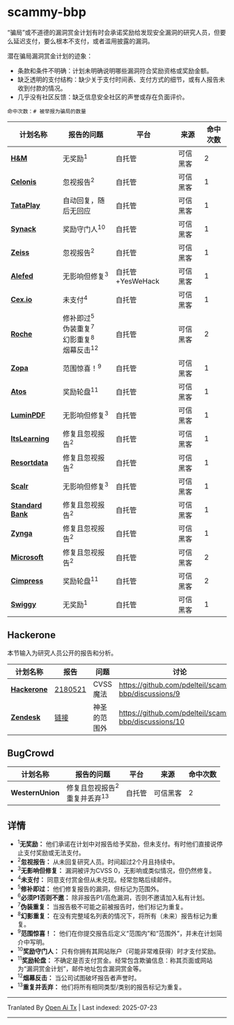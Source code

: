 ﻿
# scammy-bbp
“骗局”或不道德的漏洞赏金计划有时会承诺奖励给发现安全漏洞的研究人员，但要么延迟支付，要么根本不支付，或者滥用披露的漏洞。

潜在骗局漏洞赏金计划的迹象：

- 条款和条件不明确：计划未明确说明哪些漏洞符合奖励资格或奖励金额。
- 缺乏透明的支付结构：缺少关于支付时间表、支付方式的细节，或有人报告未收到付款的情况。
- 几乎没有社区反馈：缺乏信息安全社区的声誉或存在负面评价。

`命中次数：# 被举报为骗局的数量`

| 计划名称              | 报告的问题                                        | 平台 | 来源     | 命中次数
|---------------------------|-------------------------------------------------------|------------|----------------------| ------
| **[H&M](https://www.hm.com/security.txt)** | 无奖励<sup>1</sup> |自托管|  可信黑客 | 2
| **[Celonis](https://www.celonis.com/pdf/vulnerability-disclosure-program/)** | 忽视报告<sup>2</sup> | 自托管 |可信黑客        | 1
| **[TataPlay](https://www.tataplay.com/bug-bounty-hunter)** | 自动回复，随后无回应 | 自托管| 可信黑客 | 1
| **[Synack](https://synack.responsibledisclosure.com/hc/en-us)** | 奖励守门人<sup>10</sup>|自托管 | 可信黑客 | 1
| **[Zeiss](https://www.zeiss.com/disclosure-policy.pdf)**| 忽视报告<sup>2</sup> | 自托管 |可信黑客| 1
| **[Alefed](https://vdp.alefeducation.com/p/Vulnerability-Disclosure-Policy-and-Submission-Form)**| 无影响但修复<sup>3</sup> |自托管+YesWeHack|可信黑客 | 1
| **[Cex.io](https://blog.cex.io/news/cex-io-bug-bounty-program-and-policy-22948)**| 未支付<sup>4</sup> | 自托管 | 可信黑客 | 1 
| **[Roche](https://hackerone.com/roche?type=team)** | 修补即过<sup>5</sup><br> 伪装重复<sup>7</sup><br> 幻影重复<sup>8</sup><br> 烟幕反击<sup>12</sup>|自托管 | 可信黑客 | 2
| **[Zopa](https://zopa.com/.well-known/security.txt)** | 范围惊喜！<sup>9</sup> |自托管 | 可信黑客 | 1
| **[Atos](https://hackerone.com/atos?type=team)**| 奖励轮盘<sup>11</sup>|自托管 | 可信黑客 | 1
| **[LuminPDF](https://www.luminpdf.com/bug-bounty-program)** | 无影响但修复<sup>3</sup>|自托管 | 可信黑客 | 1
| **[ItsLearning](https://itslearning.com/privacy-commitment/responsible-disclosure)** | 修复且忽视报告<sup>2</sup> | 自托管 | 可信黑客 | 1
| **[Resortdata](https://www.resortdata.com/about/responsible-disclosure/)** | 修复且忽视报告<sup>2</sup> | 自托管 | 可信黑客 | 1
| **[Scalr](https://www.scalr.com/system-description)** | 无影响但修复<sup>3</sup> | 自托管 | 可信黑客 | 1
| **[Standard Bank](http://www.standardbank.co.za/)** | 修复且忽视报告<sup>2</sup> | 自托管 | 可信黑客 | 1
| **[Zynga](https://www.zynga.com/security/rdp)** | 修复且忽视报告<sup>2</sup> | 自托管 | 可信黑客 | 1
| **[Microsoft](https://www.microsoft.com/en-us/msrc/bounty)** | 修复且忽视报告<sup>2</sup> <br>  | 自托管 | 可信黑客 | 2
| **[Cimpress](https://cimpress.com/privacy-security/)** | 奖励轮盘<sup>11</sup> | 自托管 | 可信黑客 | 2
| **[Swiggy](https://www.swiggy.com/bug-bounty)** | 无奖励<sup>1</sup> | 自托管 | 可信黑客 | 1


## Hackerone

本节输入为研究人员公开的报告和分析。

| 计划名称     | 报告       | 问题 | 讨论
|----------------|---------------|------------|---------------
| **[Hackerone]()**|[2180521](https://hackerone.com/reports/2180521)|CVSS 魔法| https://github.com/pdelteil/scammy-bbp/discussions/9
|**[Zendesk]()**| [链接](https://gist.github.com/hackermondev/68ec8ed145fcee49d2f5e2b9d2cf2e52)|神圣的范围外| https://github.com/pdelteil/scammy-bbp/discussions/10

## BugCrowd

| 计划名称              | 报告的问题                                        | 平台 | 来源     | 命中次数
|---------------------------|-------------------------------------------------------|------------|----------------------| ------
| **WesternUnion** | 修复且忽视报告<sup>2</sup> <br> 重复并丢弃<sup>13</sup>  | 自托管 | 可信黑客 | 2


## 详情

- <sup>1</sup>**无奖励：** 他们承诺在计划中对报告给予奖励，但未支付。有时他们直接说停止支付奖励或无法支付。
- <sup>2</sup>**忽视报告：** 从未回复研究人员。时间超过2个月且持续中。
- <sup>3</sup>**无影响但修复：** 漏洞被评为CVSS 0，无影响或类似情况，但仍然修复。
- <sup>4</sup>**未支付：** 同意支付赏金但从未兑现。经常忽略后续邮件。
- <sup>5</sup>**修补即过：** 他们修复报告的漏洞，但标记为范围外。
- <sup>6</sup>**必须P1否则不邀：** 除非报告P1/高危漏洞，否则不邀请加入私有计划。
- <sup>7</sup>**伪装重复：** 当报告极不可能之前被报告时，他们标记为重复。
- <sup>8</sup>**幻影重复：** 在没有完整域名列表的情况下，将所有（未来）报告标记为重复。
- <sup>9</sup>**范围惊喜！：** 他们在你提交报告后定义“范围内”和“范围外”，并未在计划简介中写明。
- <sup>10</sup>**奖励守门人：** 只有你拥有其网站账户（可能非常难获得）时才支付奖励。
- <sup>11</sup>**奖励轮盘：** 不确定是否支付赏金。经常包含欺骗信息：称其页面或网站为“漏洞赏金计划”，邮件地址包含漏洞赏金等。
- <sup>12</sup>**烟幕反击：** 当公司试图破坏报告者声誉时。
- <sup>13</sup>**重复并丢弃：** 他们将所有相同类型/类别的报告标记为重复。



---

Tranlated By [Open Ai Tx](https://github.com/OpenAiTx/OpenAiTx) | Last indexed: 2025-07-23

---